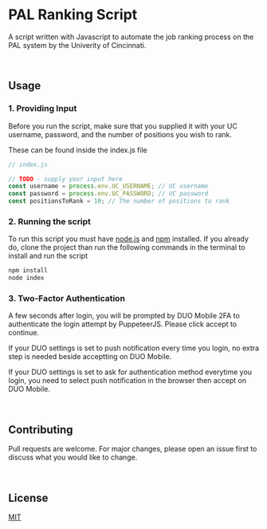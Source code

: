 # PAL Ranking Script
 
A script written with Javascript to automate the job ranking process on the PAL system by the Univerity of Cincinnati.

<br/>

## Usage 

### 1. Providing Input

Before you run the script, make sure that you supplied it with your UC username, password, and the number of positions you wish to rank.


These can be found inside the index.js file 

```js
// index.js

// TODO - supply your input here
const username = process.env.UC_USERNAME; // UC username 
const password = process.env.UC_PASSWORD; // UC password
const positionsToRank = 10; // The number of positions to rank 
```

### 2. Running the script

To run this script you must have 
[node.js](https://nodejs.org/en/)
and 
[npm](https://www.npmjs.com/)
installed. If you already do, clone the project than run the following commands in the terminal to install and run the script

```bash
npm install 
node index
```

### 3. Two-Factor Authentication

A few seconds after login, you will be prompted by DUO Mobile 2FA to authenticate the login attempt by PuppeteerJS. Please click accept to continue.

If your DUO settings is set to push notification every time you login, no extra step is needed beside acceptting on DUO Mobile.

If your DUO settings is set to ask for authentication method everytime you login, you need to select push notification in the browser then accept on DUO Mobile.

<br/>

## Contributing

Pull requests are welcome. For major changes, please open an issue first
to discuss what you would like to change.

<br/>

## License

[MIT](https://choosealicense.com/licenses/mit/)